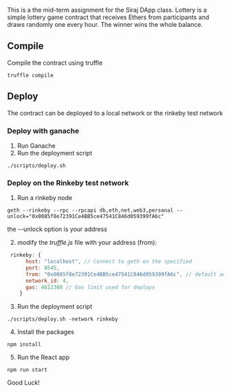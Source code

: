 This is a the mid-term assignment for the Siraj DApp class. Lottery is a simple lottery game contract that receives Ethers from participants and draws randomly one every hour. The winner wins the whole balance.

## Compile
Compile the contract using truffle
```
truffle compile
```

## Deploy
The contract can be deployed to a local network or the rinkeby test network

### Deploy with ganache

 1. Run Ganache
 2. Run the deployment script

```
./scripts/deploy.sh
```

### Deploy on the Rinkeby test network

 1. Run a rinkeby node
```
geth --rinkeby --rpc --rpcapi db,eth,net,web3,personal --unlock="0x0085f8e72391Ce4BB5ce47541C846d059399fA6c"
```
the --unlock option is your address

 2. modify the *truffle.js* file with your address (from):
```javascript
 rinkeby: {
      host: "localhost", // Connect to geth on the specified
      port: 8545,
      from: "0x0085f8e72391Ce4BB5ce47541C846d059399fA6c", // default address to use for any transaction Truffle makes during migrations
      network_id: 4,
      gas: 4612388 // Gas limit used for deploys
    }
```
 3. Run the deployment script

```
./scripts/deploy.sh -network rinkeby
```

 4. Install the packages
 ```
 npm install
 ```
 5. Run the React app
```
npm run start
```

Good Luck!